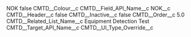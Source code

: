 <?xml version="1.0" encoding="UTF-8"?>
<CustomMetadata xmlns="http://soap.sforce.com/2006/04/metadata" xmlns:xsi="http://www.w3.org/2001/XMLSchema-instance" xmlns:xsd="http://www.w3.org/2001/XMLSchema">
    <label>NOK</label>
    <protected>false</protected>
    <values>
        <field>CMTD__Colour__c</field>
        <value xsi:nil="true"/>
    </values>
    <values>
        <field>CMTD__Field_API_Name__c</field>
        <value xsi:type="xsd:string">NOK__c</value>
    </values>
    <values>
        <field>CMTD__Header__c</field>
        <value xsi:type="xsd:boolean">false</value>
    </values>
    <values>
        <field>CMTD__Inactive__c</field>
        <value xsi:type="xsd:boolean">false</value>
    </values>
    <values>
        <field>CMTD__Order__c</field>
        <value xsi:type="xsd:double">5.0</value>
    </values>
    <values>
        <field>CMTD__Related_List_Name__c</field>
        <value xsi:type="xsd:string">Equipment Detection Test</value>
    </values>
    <values>
        <field>CMTD__Target_API_Name__c</field>
        <value xsi:nil="true"/>
    </values>
    <values>
        <field>CMTD__UI_Type_Override__c</field>
        <value xsi:nil="true"/>
    </values>
</CustomMetadata>
